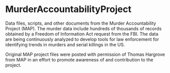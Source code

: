 # MurderAccountabilityProject
Data files, scripts, and other documents from the Murder Accountability Project (MAP). 
The murder data include hundreds of thousands of records obtained by a Freedom of Information Act request from the FBI.
The data are being continuously analyzed to develop tools for law enforcement for identifying trends in murders and 
serial killings in the US.

Original MAP project files were posted with permission of Thomas Hargrove from MAP in an effort to promote awareness of 
and contribution to the project.
